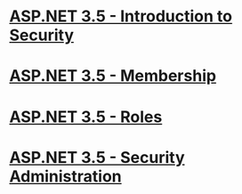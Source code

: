 # [ASP.NET 3.5 - Introduction to Security](introduction/toc.md)
# [ASP.NET 3.5 - Membership](membership/toc.md)
# [ASP.NET 3.5 - Roles](roles/toc.md)
# [ASP.NET 3.5 - Security Administration](admin/toc.md)
